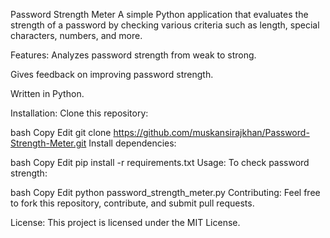 Password Strength Meter
A simple Python application that evaluates the strength of a password by checking various criteria such as length, special characters, numbers, and more.

Features:
Analyzes password strength from weak to strong.

Gives feedback on improving password strength.

Written in Python.

Installation:
Clone this repository:

bash
Copy
Edit
git clone https://github.com/muskansirajkhan/Password-Strength-Meter.git
Install dependencies:

bash
Copy
Edit
pip install -r requirements.txt
Usage:
To check password strength:

bash
Copy
Edit
python password_strength_meter.py
Contributing:
Feel free to fork this repository, contribute, and submit pull requests.

License:
This project is licensed under the MIT License.


